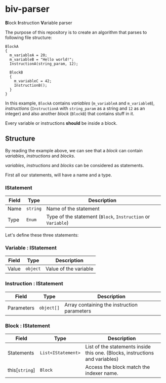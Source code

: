 # biv-parser

**B**lock **I**nstruction **V**ariable parser

The purpose of this repository is to create an algorithm that parses to following file structure:

```
BlockA
{
  m_variableA = 20;
  m_variableB = "Hello world!";
  InstructionA(string_param, 12);
  
  BlockB
  {
    m_variableC = 42;
    InstructionB();
  }
}
```

In this example, `BlockA` contains *variables* (`m_variableA` and `m_variableB`), *instructions* (`InstructionA` with `string_param` as a string and `12` as an integer) and also another *block* (`BlockB`) that contains stuff in it.

Every variable or instructions **should** be inside a block.

## Structure

By reading the example above, we can see that a *block* can contain *variables*, *instructions* and *blocks*.

*variables*, *instructions* and *blocks* can be considered as statements.

First all our statements, will have a name and a type.

### IStatement

| Field | Type | Description |
|-------|------|-------------|
| Name | `string` | Name of the statement |
| Type | `Enum` | Type of the statement (`Block`, `Instruction` or `Variable`) |

Let's define these three statements:

### Variable : IStatement

| Field | Type | Description |
|-------|------|-------------|
| Value | `object` | Value of the variable |

### Instruction : IStatement

| Field | Type | Description |
|-------|------|-------------|
| Parameters | `object[]` | Array containing the instruction parameters |

### Block : IStatement

| Field | Type | Description |
|-------|------|-------------|
| Statements | `List<IStatement>` | List of the statements inside this one. (Blocks, instructions and variables) |
| this[`string`] | `Block` | Access the block match the indexer name. |
